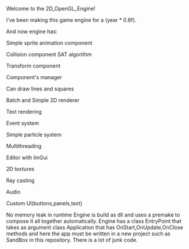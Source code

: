 Welcome to the 2D_OpenGL_Engine!

I've been making this game engine for a (year * 0.8f).

And now engine has:

Simple sprite animation component

Collision component SAT algorithm

Transform component

Component's manager

Can draw lines and squares

Batch and Simple 2D renderer

Text rendering

Event system

Simple particle system

Multithreading

Editor with ImGui

2D textures

Ray casting

Audio

Custom UI(buttons,panels,text)


No memory leak in runtime
Engine is build as dll and uses a premake to compose it all together automatically. Engine has a class EntryPoint that takes as argument class Application that has OnStart,OnUpdate,OnClose methods and here the app must be written in a new project such as SandBox in this repository. There is a lot of junk code.
